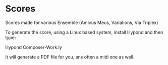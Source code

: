 # Scores
Scores made for various Ensemble (Amicus Meus, Variations, Via Triplex)

To generate the score, using a Linux based system, install lilypond and then type:

lilypond Composer-Work.ly

It will generate a PDF file for you, ans often a midi one as well.
